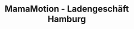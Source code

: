 ---
title: "MamaMotion - Ladengeschäft Hamburg"
url: /hamburg/mamamotion-ladengeschaeft-hamburg/
shop: Kleidung
---